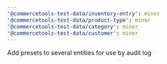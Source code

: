 ```yaml
---
'@commercetools-test-data/inventory-entry': minor
'@commercetools-test-data/product-type': minor
'@commercetools-test-data/category': minor
'@commercetools-test-data/customer': minor
---
```


Add presets to several entities for use by audit log
